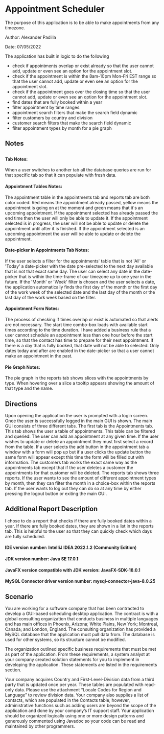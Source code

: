 # Appointment Scheduler

<p>The purpose of this application is to be able to make appointments from any timezone.</p>
<div>
  <p>Author: Alexander Padilla</p>
  <p>Date: 07/05/2022</p>
</div>

<div>
  <p>The application has built in logic to do the following</p>
  <ul>
    <li>check if appointments overlap or exist already so that the user cannot add, update or even see an option for the appointment slot.</li>
    <li>check if the appointment is within the 8am-10pm Mon-Fri EST range so that the user cannot add, update or even see an option for the appointment slot.
    </li>
    <li>check if the appointment goes over the closing time so that the user cannot add, update or even see an option for the appointment slot.
    </li>
    <li>find dates that are fully booked within a year
    </li>
    <li>filter appointment by time ranges
    </li>
    <li>appointment search filters that make the search field dynamic
    </li>
    <li>filter customers by country and division
    </li>
    <li>customer search filters that make the search field dynamic
    </li>
    <li>filter appointment types by month for a pie graph
    </li>
  </ul>
</div>

<h2>Notes<h2/>

<h4>Tab Notes:</h4>
<p>
    When a user switches to another tab all the database queries are run for that specific tab so that it can populate with fresh data. 
</p>

<h4>Appointment Tables Notes:</h4>
<p>
    The appointment table in the appointments tab and reports tab are both color coded. Red means the appointment already passed, yellow means the appointment is going on at the moment and green means that it's an upcoming appointment. If the appointment selected has already passed the end time then the user will only be able to update it. If the appointment selected is in progress, the user will not be able to update or delete the appointment until after it is finished. If the appointment selected is an upcoming appointment the user will be able to update or delete the appointment.
</p>

<h4>Date-picker in Appointments Tab Notes:</h4>
<p>
    If the user selects a filter for the appointments' table that is not 'All' or 'Today' a date-picker with the date pre-selected to the next day available that is not that exact same day. The user can select any date in the date-picker that is within the time-frame of our timezone up to one year in the future. If the 'Month' or 'Week' filter is chosen and the user selects a date, the application automatically finds the first day of the month or the first day of the work week of the selected date and the last day of the month or the last day of the work week based on the filter.
</p>

<h4>Appointment Form Notes:</h4>
<p>
    The process of checking if times overlap or exist is automated so that alerts are not necessary. The start time combo-box loads with available start times according to the time duration. I have added a business rule that a user cannot schedule an appointment less than one hour before the start time, so that the contact has time to prepare for their next appointment. 
    If there is a day that is fully booked, that date will not be able to selected. Only dates today and after are enabled in the date-picker so that a user cannot make an appointment in the past.
</p>

<h4>Pie Graph Notes:</h4>
<p>
    The pie graph in the reports tab shows slices with the appointments by type. When hovering over a slice a tooltip appears showing the amount of that type and the name.
</p>


<h2>Directions</h2> 
<p>
  Upon opening the application the user is prompted with a login screen. Once the user is successfully logged in the main GUI is shown.
  The main GUI consists of three different tabs. The first tab is the Appointments tab. This tab shows the user a table of appointments. This table can be filtered and queried. The user can add an appointment at any given time. If the user wishes to update or delete an appointment they must first select a record from the table.
  If a user selects the add button in the appointment tab a window with a form will pop up but if a user clicks the update button the same form will appear except this time the form will be filled out with information. The customers tab works the exact same way as the appointments tab except that if the user deletes a customer the appointments for that customer will be deleted.
  The reports tab shows three reports. If the user wants to see the amount of different appointment types by month, then they can filter the month in a choice-box within the reports tab.
  If the user wants to log out they can do so at any time by either pressing the logout button or exiting the main GUI.
</p>

<h2>Additional Report Description</h2>
<p>
  I chose to do a report that checks if there are fully booked dates within a year. If there are fully booked dates, they are shown in a list in the reports tab. 
  This is helpful to the user so that they can quickly check which days are fully scheduled.
</p>


<h4>IDE version number: IntelliJ IDEA 2022.1.2 (Community Edition)</h4>
<h4>JDK version number: Java SE 17.0.1</h4>
<h4>JavaFX version compatible with JDK version: JavaFX-SDK-18.0.1</h4>
<h4>MySQL Connector driver version number: mysql-connector-java-8.0.25</h4>
  
<h2>Scenario</h2>
<p>
You are working for a software company that has been contracted to develop a GUI-based scheduling desktop application. The contract is with a global consulting organization that conducts business in multiple languages and has main offices in Phoenix, Arizona; White Plains, New York; Montreal, Canada; and London, England. The consulting organization has provided a MySQL database that the application must pull data from. The database is used for other systems, so its structure cannot be modified.

The organization outlined specific business requirements that must be met as part of the application. From these requirements, a system analyst at your company created solution statements for you to implement in developing the application. These statements are listed in the requirements section.

Your company acquires Country and First-Level-Division data from a third party that is updated once per year. These tables are populated with read-only data. Please use the attachment “Locale Codes for Region and Language” to review division data. Your company also supplies a list of contacts, which are populated in the Contacts table; however, administrative functions such as adding users are beyond the scope of the application and done by your company’s IT support staff. Your application should be organized logically using one or more design patterns and generously commented using Javadoc so your code can be read and maintained by other programmers.
  </p>
